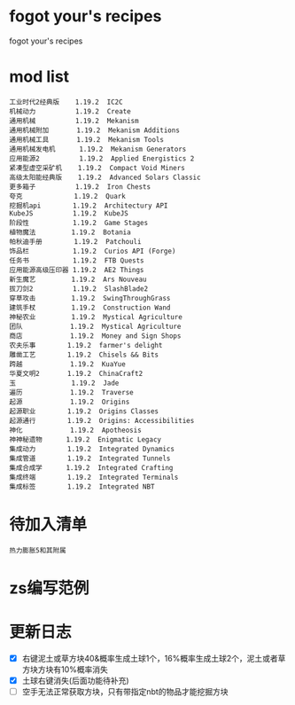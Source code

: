 # fogot your's recipes
fogot your's recipes

# mod list
    工业时代2经典版    1.19.2  IC2C
    机械动力          1.19.2  Create
    通用机械          1.19.2  Mekanism
    通用机械附加       1.19.2  Mekanism Additions
    通用机械工具       1.19.2  Mekanism Tools
    通用机械发电机      1.19.2  Mekanism Generators
    应用能源2          1.19.2  Applied Energistics 2
    紧凑型虚空采矿机    1.19.2  Compact Void Miners
    高级太阳能经典版    1.19.2  Advanced Solars Classic
    更多箱子          1.19.2  Iron Chests
    夸克             1.19.2  Quark
    挖掘机api        1.19.2  Architectury API
    KubeJS          1.19.2  KubeJS
    阶段性           1.19.2  Game Stages
    植物魔法         1.19.2  Botania
    帕秋迪手册        1.19.2  Patchouli
    饰品栏           1.19.2  Curios API (Forge)
    任务书           1.19.2  FTB Quests
    应用能源高级压印器 1.19.2  AE2 Things
    新生魔艺         1.19.2  Ars Nouveau
    拔刀剑2          1.19.2  SlashBlade2
    穿草攻击         1.19.2  SwingThroughGrass
    建筑手杖         1.19.2  Construction Wand
    神秘农业         1.19.2  Mystical Agriculture
    团队            1.19.2  Mystical Agriculture
    商店            1.19.2  Money and Sign Shops
    农夫乐事        1.19.2  farmer's delight
    雕凿工艺        1.19.2  Chisels && Bits
    跨越            1.19.2  KuaYue
    华夏文明2       1.19.2  ChinaCraft2
    玉              1.19.2  Jade
    遍历            1.19.2  Traverse
    起源            1.19.2  Origins
    起源职业        1.19.2  Origins Classes
    起源通行        1.19.2  Origins: Accessibilities
    神化            1.19.2  Apotheosis
    神神秘遗物      1.19.2  Enigmatic Legacy
    集成动力        1.19.2  Integrated Dynamics
    集成管道        1.19.2  Integrated Tunnels
    集成合成学      1.19.2  Integrated Crafting
    集成终端        1.19.2  Integrated Terminals
    集成标签        1.19.2  Integrated NBT

# 待加入清单
	热力膨胀5和其附属
# zs编写范例

# 更新日志
-[x] 右键泥土或草方块40&概率生成土球1个，16%概率生成土球2个，泥土或者草方块方块有10%概率消失
-[x] 土球右键消失(后面功能待补充)
-[ ] 空手无法正常获取方块，只有带指定nbt的物品才能挖掘方块
